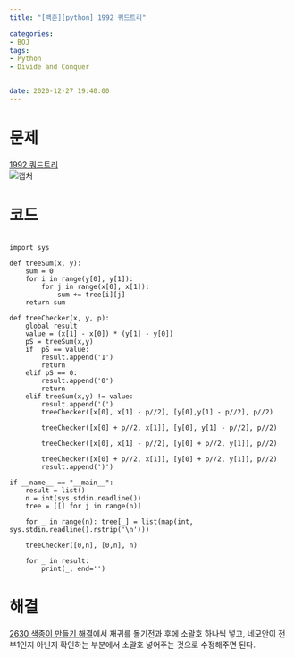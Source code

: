 ```yaml
---
title: "[백준][python] 1992 쿼드트리"

categories: 
- BOJ
tags: 
- Python
- Divide and Conquer


date: 2020-12-27 19:40:00
---
```


# 문제
[1992 쿼드트리](https://www.acmicpc.net/problem/1992)  
![캡처](https://user-images.githubusercontent.com/20227720/103169080-2642f900-487c-11eb-99ed-010bc275ac7b.PNG)  

# 코드

```python3

import sys

def treeSum(x, y):
    sum = 0
    for i in range(y[0], y[1]):
        for j in range(x[0], x[1]):
            sum += tree[i][j]
    return sum

def treeChecker(x, y, p):
    global result
    value = (x[1] - x[0]) * (y[1] - y[0])
    pS = treeSum(x,y)
    if  pS == value:
        result.append('1')
        return
    elif pS == 0:
        result.append('0')
        return
    elif treeSum(x,y) != value:
        result.append('(')
        treeChecker([x[0], x[1] - p//2], [y[0],y[1] - p//2], p//2)

        treeChecker([x[0] + p//2, x[1]], [y[0], y[1] - p//2], p//2)

        treeChecker([x[0], x[1] - p//2], [y[0] + p//2, y[1]], p//2)

        treeChecker([x[0] + p//2, x[1]], [y[0] + p//2, y[1]], p//2)
        result.append(')')

if __name__ == "__main__":
    result = list()
    n = int(sys.stdin.readline())
    tree = [[] for j in range(n)]

    for _ in range(n): tree[_] = list(map(int, sys.stdin.readline().rstrip('\n')))

    treeChecker([0,n], [0,n], n)

    for _ in result:
        print(_, end='')

```

# 해결

[2630 색종이 만들기 해결](https://neversayn3v3r.github.io/2020/12/26/Baekjoon/12December/2020-12-26-2630%20%EC%83%89%EC%A2%85%EC%9D%B4%20%EB%A7%8C%EB%93%A4%EA%B8%B0/)에서 재귀를 돌기전과 후에 소괄호 하나씩 넣고, 네모안이 전부1인지 아닌지 확인하는 부분에서 소괄호 넣어주는 것으로 수정해주면 된다.